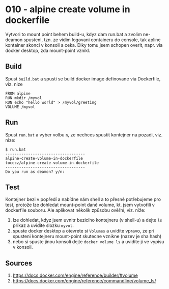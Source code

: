# 010 - alpine create volume in dockerfile
Vytvori to mount point behem build-u, kdyz dam run.bat a zvolim ne-deamon spusteni, tzn. ze vidim logovani containeru do console, tak apline kontainer skonci v konsoli a ceka. Diky tomu jsem schopen overit, napr. via docker desktop, zda mount-point vznikl.

## Build
Spust ```build.bat``` a spusti se build docker image definovane via Dockerfile, viz. nize
```
FROM alpine
RUN mkdir /myvol
RUN echo "hello world" > /myvol/greeting
VOLUME /myvol
````

## Run
Spust ```run.bat``` a vyber volbu ```n```, ze nechces spustit kontejner na pozadi, viz. nize:

```
$ run.bat
-----------------------------------
alpine-create-volume-in-dockerfile
tocecz/alpine-create-volume-in-dockerfile
-----------------------------------
Do you run as deamon? y/n:

```

## Test
Kontejner bezi v popředí a nabídne nám shell a to přesně potřebujeme pro test, protože lze dohledat mount-point dané volume, kt. jsem vytvořili v dockerfile souboru. Ale aplikovat několik způsobu ověřní, viz. níže:

1. lze dohledat, kdyz jsem uvnitr beziciho kontejneru (v shell-u) a dejte ```ls``` prikaz a uvidite slozku ```myvol```.
2. spuste docker desktop a otevrete si ```Volumes``` a uvidite vpravo, ze pri spusteni kontejneru mount-point skutecne vznikne (nazev je sha hash)
3. nebo si spuste jinou konsoli dejte ```docker volume ls``` a uvidite ji ve vypisu v konsoli.

## Sources
1. https://docs.docker.com/engine/reference/builder/#volume
2. https://docs.docker.com/engine/reference/commandline/volume_ls/